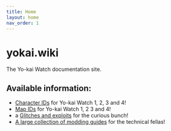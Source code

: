 ```yaml
---
title: Home
layout: home
nav_order: 1
---
```


# yokai.wiki

The Yo-kai Watch documentation site. 

## Available information:
* [Character IDs](/character-ids.html) for Yo-kai Watch 1, 2, 3 and 4!
* [Map IDs](/map-ids.html) for Yo-kai Watch 1, 2 3 and 4!
* a [Glitches and exploits](glitches-and-exploits) for the curious bunch!
* [A large collection of modding guides](/modding-guides.html) for the technical fellas!